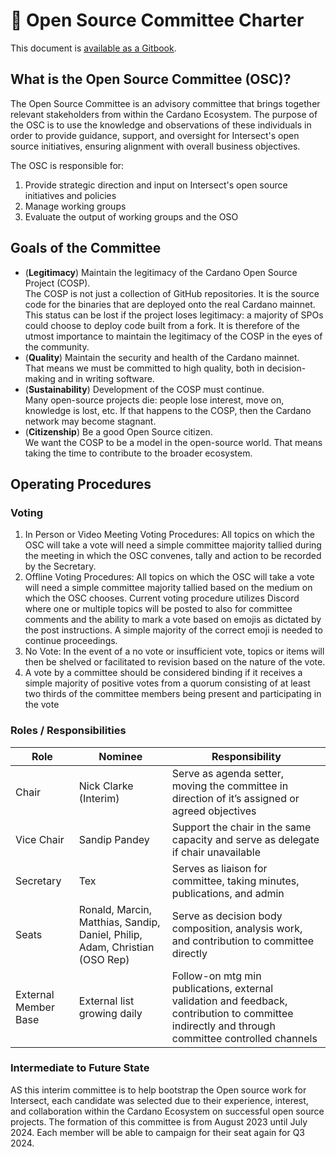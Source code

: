 # 😬 Open Source Committee Charter

This document is [available as a Gitbook](https://intersect.gitbook.io/open-source-committee).

## What is the Open Source Committee (OSC)?

The Open Source Committee is an advisory committee that brings together relevant stakeholders from within the Cardano Ecosystem. The purpose of the OSC is to use the knowledge and observations of these individuals in order to provide guidance, support, and oversight for Intersect's open source initiatives, ensuring alignment with overall business objectives.

The OSC is responsible for:

1. Provide strategic direction and input on Intersect's open source initiatives and policies
2. Manage working groups
3. Evaluate the output of working groups and the OSO

## Goals of the Committee

* (**Legitimacy**) Maintain the legitimacy of the Cardano Open Source Project (COSP).\
  The COSP is not just a collection of GitHub repositories. It is the source code for the binaries that are deployed onto the real Cardano mainnet. This status can be lost if the project loses legitimacy: a majority of SPOs could choose to deploy code built from a fork. It is therefore of the utmost importance to maintain the legitimacy of the COSP in the eyes of the community.
* (**Quality**) Maintain the security and health of the Cardano mainnet.\
  That means we must be committed to high quality, both in decision-making and in writing software.
* (**Sustainability**) Development of the COSP must continue.\
  Many open-source projects die: people lose interest, move on, knowledge is lost, etc. If that happens to the COSP, then the Cardano network may become stagnant.
* (**Citizenship**) Be a good Open Source citizen.\
  We want the COSP to be a model in the open-source world. That means taking the time to contribute to the broader ecosystem.

## Operating Procedures

### Voting

1. In Person or Video Meeting Voting Procedures: All topics on which the OSC will take a vote will need a simple committee majority tallied during the meeting in which the OSC convenes, tally and action to be recorded by the Secretary.
2. Offline Voting Procedures: All topics on which the OSC will take a vote will need a simple committee majority tallied based on the medium on which the OSC chooses. Current voting procedure utilizes Discord where one or multiple topics will be posted to also for committee comments and the ability to mark a vote based on emojis as dictated by the post instructions. A simple majority of the correct emoji is needed to continue proceedings.
3. No Vote: In the event of a no vote or insufficient vote, topics or items will then be shelved or facilitated to revision based on the nature of the vote.
4. A vote by a committee should be considered binding if it receives a simple majority of positive votes from a quorum consisting of at least two thirds of the committee members being present and participating in the vote

### Roles / Responsibilities

| **Role**             | **Nominee**                                                                 | **Responsibility**                                                                                                                               |
| -------------------- | --------------------------------------------------------------------------- | ------------------------------------------------------------------------------------------------------------------------------------------------ |
| Chair                | Nick Clarke (Interim)                                                       | Serve as agenda setter, moving the committee in direction of it’s assigned or agreed objectives                                                  |
| Vice Chair           | Sandip Pandey                                                               | Support the chair in the same capacity and serve as delegate if chair unavailable                                                                |
| Secretary            | Tex                                                                         | Serves as liaison for committee, taking minutes, publications, and admin                                                                         |
| Seats                | Ronald, Marcin, Matthias, Sandip, Daniel, Philip, Adam, Christian (OSO Rep) | Serve as decision body composition, analysis work, and contribution to committee directly                                                        |
| External Member Base | External list growing daily                                                 | Follow-on mtg min publications, external validation and feedback, contribution to committee indirectly and through committee controlled channels |

### Intermediate to Future State

AS this interim committee is to help bootstrap the Open source work for Intersect, each candidate was selected due to their experience, interest, and collaboration within the Cardano Ecosystem on successful open source projects. The formation of this committee is from August 2023 until July 2024. Each member will be able to campaign for their seat again for Q3 2024.
